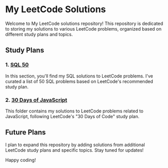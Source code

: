 # My LeetCode Solutions

Welcome to My LeetCode solutions repository! This repository is dedicated to storing my solutions to various LeetCode problems, organized based on different study plans and topics.

## Study Plans

### 1. [SQL 50](https://github.com/samabdullaev/LeetCode/tree/main/StudyPlan/SQL%2050)

In this section, you'll find my SQL solutions to LeetCode problems. I've curated a list of 50 SQL problems based on LeetCode's recommended study plan.

### 2. [30 Days of JavaScript](https://github.com/samabdullaev/LeetCode/tree/main/StudyPlan/30%20Days%20of%20JavaScript)

This folder contains my solutions to LeetCode problems related to JavaScript, following LeetCode's "30 Days of Code" study plan.

## Future Plans

I plan to expand this repository by adding solutions from additional LeetCode study plans and specific topics. Stay tuned for updates!

Happy coding!
